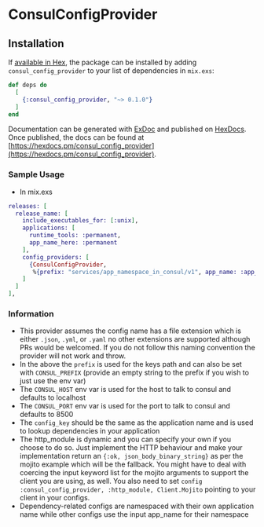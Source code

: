 # ConsulConfigProvider

## Installation

If [available in Hex](https://hex.pm/docs/publish), the package can be installed
by adding `consul_config_provider` to your list of dependencies in `mix.exs`:

```elixir
def deps do
  [
    {:consul_config_provider, "~> 0.1.0"}
  ]
end
```

Documentation can be generated with [ExDoc](https://github.com/elixir-lang/ex_doc)
and published on [HexDocs](https://hexdocs.pm). Once published, the docs can
be found at [https://hexdocs.pm/consul_config_provider](https://hexdocs.pm/consul_config_provider).

### Sample Usage

* In mix.exs
```elixir
releases: [
  release_name: [
    include_executables_for: [:unix],
    applications: [
      runtime_tools: :permanent,
      app_name_here: :permanent
    ],
    config_providers: [
      {ConsulConfigProvider,
       %{prefix: "services/app_namespace_in_consul/v1", app_name: :app_name_here}}
    ]
  ]
],
```

### Information
* This provider assumes the config name has a file extension which is either `.json`, `.yml`, or `.yaml` no other extensions are supported although PRs would be welcomed. If you do not follow this naming convention the provider will not work and throw.
* In the above the `prefix` is used for the keys path and can also be set with `CONSUL_PREFIX` (provide an empty string to the prefix if you wish to just use the env var)
* The `CONSUL_HOST` env var is used for the host to talk to consul and defaults to localhost
* The `CONSUL_PORT` env var is used for the port to talk to consul and defaults to 8500
* The `config_key` should be the same as the application name and is used to lookup dependencies in your application
* The http_module is dynamic and you can specify your own if you choose to do so. Just implement the HTTP behaviour and make your implementation return an `{:ok, json_body_binary_string}` as per the mojito example which will be the fallback. You might have to deal with coercing the input keyword list for the mojito arguments to support the client you are using, as well. You also need to set `config :consul_config_provider, :http_module, Client.Mojito` pointing to your client in your configs.
* Dependency-related configs are namespaced with their own application name while other configs use the input app_name for their namespace